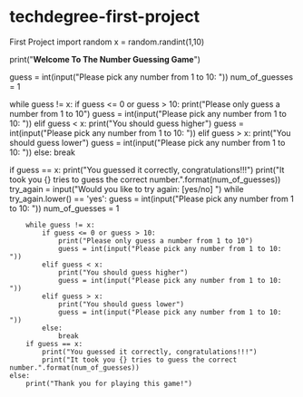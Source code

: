# techdegree-first-project
First Project
import random
x = random.randint(1,10)

print("**********Welcome To The Number Guessing Game**********")

guess = int(input("Please pick any number from 1 to 10: "))
num_of_guesses = 1

while guess != x:
        if guess <= 0 or guess > 10:
            print("Please only guess a number from 1 to 10")
            guess = int(input("Please pick any number from 1 to 10: "))
        elif guess < x:
            print("You should guess higher")
            guess = int(input("Please pick any number from 1 to 10: "))
        elif guess > x:
            print("You should guess lower")
            guess = int(input("Please pick any number from 1 to 10: "))
        else:
            break
            
if guess == x:
    print("You guessed it correctly, congratulations!!!")
    print("It took you {} tries to guess the correct number.".format(num_of_guesses))
    try_again = input("Would you like to try again: [yes/no] ")
    while try_again.lower() == 'yes':
        guess = int(input("Please pick any number from 1 to 10: "))
        num_of_guesses = 1

        while guess != x:
            if guess <= 0 or guess > 10:
                print("Please only guess a number from 1 to 10")
                guess = int(input("Please pick any number from 1 to 10: "))
            elif guess < x:
                print("You should guess higher")
                guess = int(input("Please pick any number from 1 to 10: "))
            elif guess > x:
                print("You should guess lower")
                guess = int(input("Please pick any number from 1 to 10: "))
            else:
                break
        if guess == x:
            print("You guessed it correctly, congratulations!!!")
            print("It took you {} tries to guess the correct number.".format(num_of_guesses))
    else:
        print("Thank you for playing this game!")
